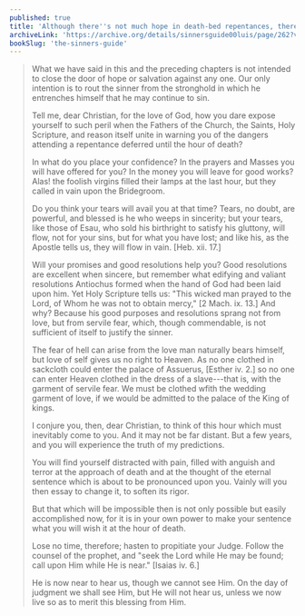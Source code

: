 ```yaml
---
published: true
title: 'Although there''s not much hope in death-bed repentances, there is Hope now while we still have time to turn to God and away from sin'
archiveLink: 'https://archive.org/details/sinnersguide00luis/page/262?view=theater'
bookSlug: 'the-sinners-guide'
---
```


> 
> 
> What we have said in this and the preceding chapters is not intended to close the door of hope or salvation against any one. Our only intention is to rout the sinner from the stronghold in which he entrenches himself that he may continue to sin.
> 
> Tell me, dear Christian, for the love of God, how you dare expose yourself to such peril when the Fathers of the Church, the Saints, Holy Scripture, and reason itself unite in warning you of the dangers attending a repentance deferred until the hour of death?
> 
> In what do you place your confidence? In the prayers and Masses you will have offered for you? In the money you will leave for good works? Alas! the foolish virgins filled their lamps at the last hour, but they called in vain upon the Bridegroom.
> 
> Do you think your tears will avail you at that time? Tears, no doubt, are powerful, and blessed is he who weeps in sincerity; but your tears, like those of Esau, who sold his birthright to satisfy his gluttony, will flow, not for your sins, but for what you have lost; and like his, as the Apostle tells us, they will flow in vain. [Heb. xii. 17.]
> 
> Will your promises and good resolutions help you? Good resolutions are excellent when sincere, but remember what edifying and valiant resolutions Antiochus formed when the hand of God had been laid upon him. Yet Holy Scripture tells us: "This wicked man prayed to the Lord, of Whom he was not to obtain mercy," [2 Mach. ix. 13.] And why? Because his good purposes and resolutions sprang not from love, but from servile fear, which, though commendable, is not sufficient of itself to justify the sinner.
> 
> The fear of hell can arise from the love man naturally bears himself, but love of self gives us no right to Heaven. As no one clothed in sackcloth could enter the palace of Assuerus, [Esther iv. 2.] so no one can enter Heaven clothed in the dress of a slave---that is, with the garment of servile fear. We must be clothed wfith the wedding garment of love, if we would be admitted to the palace of the King of kings.
> 
> I conjure you, then, dear Christian, to think of this hour which must inevitably come to you. And it may not be far distant. But a few years, and you will experience the truth of my predictions.
> 
> You will find yourself distracted with pain, filled with anguish and terror at the approach of death and at the thought of the eternal sentence which is about to be pronounced upon you. Vainly will you then essay to change it, to soften its rigor.
> 
> But that which will be impossible then is not only possible but easily accomplished now, for it is in your own power to make your sentence what you will wish it at the hour of death.
> 
> Lose no time, therefore; hasten to propitiate your Judge. Follow the counsel of the prophet, and "seek the Lord while He may be found; call upon Him while He is near." [Isaias iv. 6.]
> 
> He is now near to hear us, though we cannot see Him. On the day of judgment we shall see Him, but He will not hear us, unless we now live so as to merit this blessing from Him.